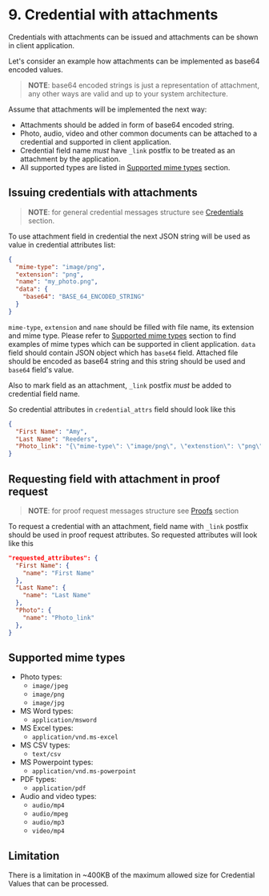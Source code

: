 # 9. Credential with attachments

Credentials with attachments can be issued and attachments can be shown in client application.

Let's consider an example how attachments can be implemented as base64 encoded values.

> **NOTE**: base64 encoded strings is just a representation of attachment, any other ways are valid and up to your system architecture.

Assume that attachments will be implemented the next way:

* Attachments should be added in form of base64 encoded string.
* Photo, audio, video and other common documents can be attached to a credential and supported in client application.
* Credential field name *must* have `_link` postfix to be treated as an attachment by the application.
* All supported types are listed in [Supported mime types](#supported-mime-types) section.

## Issuing credentials with attachments

> **NOTE**: for general credential messages structure see [Credentials](6.Credentials.md) section.

To use attachment field in credential the next JSON string will be used as value in credential attributes list:

```json
{
  "mime-type": "image/png",
  "extension": "png",
  "name": "my_photo.png",
  "data": {
    "base64": "BASE_64_ENCODED_STRING"
  }
}
```

`mime-type`, `extension` and `name` should be filled with file name, its extension and mime type.
Please refer to [Supported mime types](#supported-mime-types) section to find examples of mime types which can be supported in client application.
`data` field should contain JSON object which has `base64` field.
Attached file should be encoded as base64 string and this string should be used and `base64` field's value.

Also to mark field as an attachment, `_link` postfix *must* be added to credential field name.

So credential attributes in `credential_attrs` field should look like this

```json
{
  "First Name": "Amy",
  "Last Name": "Reeders",
  "Photo_link": "{\"mime-type\": \"image/png\", \"extenstion\": \"png\", \"name\": \"my_photo.png\", \"data\": {\"base64\":\"data:image/png;base64....\"}}"
}
```

## Requesting field with attachment in proof request

> **NOTE**: for proof request messages structure see [Proofs](7.Proofs.md) section

To request a credential with an attachment, field name with `_link` postfix should be used in proof request attributes.
So requested attributes will look like this

```json
"requested_attributes": {
  "First Name": {
    "name": "First Name"
  },
  "Last Name": {
    "name": "Last Name"
  },
  "Photo": {
    "name": "Photo_link"
  },
}
```

## Supported mime types

* Photo types:
  * `image/jpeg`
  * `image/png`
  * `image/jpg`
* MS Word types:
  * `application/msword`
* MS Excel types:
  * `application/vnd.ms-excel`
* MS CSV types:
  * `text/csv`
* MS Powerpoint types:
  * `application/vnd.ms-powerpoint`  
* PDF types:
  * `application/pdf`
* Audio and video types:
  * `audio/mp4`
  * `audio/mpeg`
  * `audio/mp3`
  * `video/mp4`

## Limitation

There is a limitation in ~400KB of the maximum allowed size for Credential Values that can be processed.
